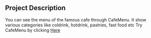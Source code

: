 ## Project Description
You can see the menu of the famous cafe through CafeMenu. It show various categories like coldrink, hotdrink, pastries, fast food etc
Try CafeMenu by clicking <a href=" https://sanyamsharmaa.github.io/CafeMenu/">Here</a>

